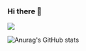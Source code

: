 ### Hi there 👋

<a href="https://www.instagram.com/changbro_/" target="_blank"><img src="https://img.shields.io/badge/changbro_-000000?style=social&logo=[instagram](https://github.com/LeeChangHyeong/LeeChangHyeong/assets/71262367/afa377cc-f76f-4bbd-93c2-aba865fe26c5)&logoColor=E4405F"/></a>


![Anurag's GitHub stats](https://github-readme-stats.vercel.app/api?username=LeeChangHyeong&show_icons=true&theme=radical)


